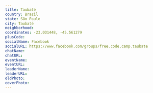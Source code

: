 ```yaml
---
title: Taubaté
country: Brazil
state: São Paulo
city: Taubaté
neighborhood: 
coordinates: -23.031448, -45.561279
plusCode:
socialName: Facebook
socialURL: https://www.facebook.com/groups/free.code.camp.taubate
chatName:
chatURL:
eventName:
eventURL:
leaderName:
leaderURL:
oldPhoto: 
coverPhoto:
---
```

